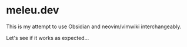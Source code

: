 # meleu.dev

This is my attempt to use Obsidian and neovim/vimwiki interchangeably.

Let's see if it works as expected...

